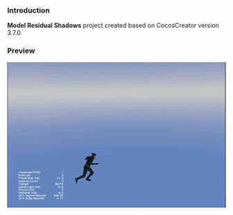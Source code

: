 ### Introduction
**Model Residual Shadows** project created based on CocosCreator version 3.7.0

### Preview
![image](../../../gif/202205/2022050501.gif)